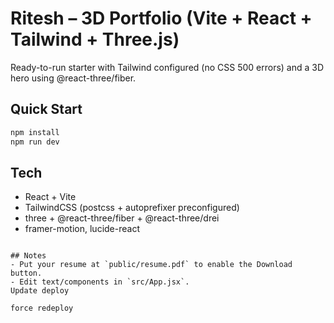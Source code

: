 # Ritesh – 3D Portfolio (Vite + React + Tailwind + Three.js)

Ready-to-run starter with Tailwind configured (no CSS 500 errors) and a 3D hero using @react-three/fiber.

## Quick Start
```bash
npm install
npm run dev
```

## Tech
- React + Vite
- TailwindCSS (postcss + autoprefixer preconfigured)
- three + @react-three/fiber + @react-three/drei
- framer-motion, lucide-react
```

## Notes
- Put your resume at `public/resume.pdf` to enable the Download button.
- Edit text/components in `src/App.jsx`.
U p d a t e   d e p l o y  
 f o r c e   r e d e p l o y  
 